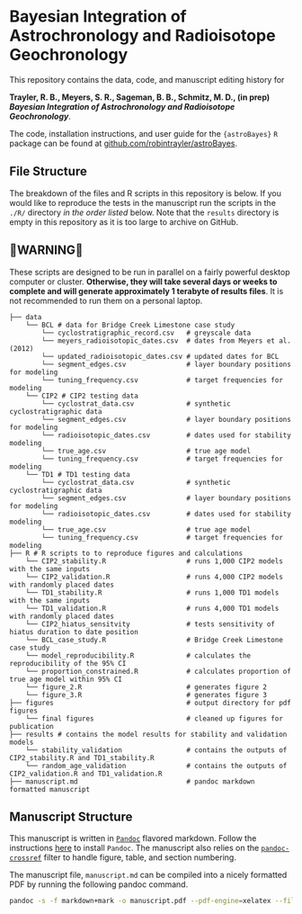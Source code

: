 # Bayesian Integration of Astrochronology and Radioisotope Geochronology

This repository contains the data, code, and manuscript editing history for 

**Trayler, R. B., Meyers, S. R., Sageman, B. B., Schmitz, M. D., (in prep) *Bayesian Integration of Astrochronology and Radioisotope Geochronology***. 

The code, installation instructions, and user guide for the `{astroBayes}` `R` package can be found at [github.com/robintrayler/astroBayes](https://github.com/robintrayler/astroBayes). 

## File Structure 
The breakdown of the files and R scripts in this repository is below. If you would like to reproduce the tests in the manuscript run the scripts in the `./R/` directory *in the order listed* below. Note that the `results` directory is empty in this repository as it is too large to archive on GitHub.  

## **🚨WARNING🚨** 
These scripts are designed to be run in parallel on a fairly powerful desktop computer or cluster. **Otherwise, they will take several days or weeks to complete and will generate approximately 1 terabyte of results files**. It is not recommended to run them on a personal laptop. 

```
├── data
    └── BCL # data for Bridge Creek Limestone case study
        └── cyclostratigraphic_record.csv   # greyscale data
        └── meyers_radioisotopic_dates.csv  # dates from Meyers et al. (2012)
        └── updated_radioisotopic_dates.csv # updated dates for BCL 
        └── segment_edges.csv               # layer boundary positions for modeling
        └── tuning_frequency.csv            # target frequencies for modeling
    └── CIP2 # CIP2 testing data
        └── cyclostrat_data.csv             # synthetic cyclostratigraphic data 
        └── segment_edges.csv               # layer boundary positions for modeling
        └── radioisotopic_dates.csv         # dates used for stability modeling
        └── true_age.csv                    # true age model 
        └── tuning_frequency.csv            # target frequencies for modeling
    └── TD1 # TD1 testing data
        └── cyclostrat_data.csv             # synthetic cyclostratigraphic data 
        └── segment_edges.csv               # layer boundary positions for modeling
        └── radioisotopic_dates.csv         # dates used for stability modeling
        └── true_age.csv                    # true age model 
        └── tuning_frequency.csv            # target frequencies for modeling
├── R # R scripts to to reproduce figures and calculations
    └── CIP2_stability.R                    # runs 1,000 CIP2 models with the same inputs
    └── CIP2_validation.R                   # runs 4,000 CIP2 models with randomly placed dates
    └── TD1_stability.R                     # runs 1,000 TD1 models with the same inputs
    └── TD1_validation.R                    # runs 4,000 TD1 models with randomly placed dates
    └── CIP2_hiatus_sensitvity              # tests sensitivity of hiatus duration to date position
    └── BCL_case_study.R                    # Bridge Creek Limestone case study
    └── model_reproducibility.R             # calculates the reproducibility of the 95% CI
    └── proportion_constrained.R            # calculates proportion of true age model within 95% CI
    └── figure_2.R                          # generates figure 2
    └── figure_3.R                          # generates figure 3
├── figures                                 # output directory for pdf figures
    └── final figures                       # cleaned up figures for publication 
├── results # contains the model results for stability and validation models
    └── stability_validation                # contains the outputs of CIP2_stability.R and TD1_stability.R
    └── random_age_validation               # contains the outputs of CIP2_validation.R and TD1_validation.R 
├── manuscript.md                           # pandoc markdown formatted manuscript
```

## Manuscript Structure

This manuscript is written in [`Pandoc`](https://pandoc.org) flavored markdown. Follow the instructions [here](https://pandoc.org/installing.html) to install `Pandoc`. The manuscript also relies on the [`pandoc-crossref`](https://github.com/lierdakil/pandoc-crossref) filter to handle figure, table, and section numbering. 

The manuscript file, `manuscript.md` can be compiled into a nicely formatted PDF by running the following pandoc command.

```bash
pandoc -s -f markdown+mark -o manuscript.pdf --pdf-engine=xelatex --filter pandoc-crossref --citeproc --number-sections manuscript.md
```




